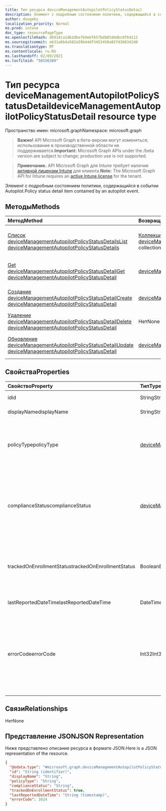 ```yaml
---
title: Тип ресурса deviceManagementAutopilotPolicyStatusDetail
description: Элемент с подробным состоянием политики, содержащийся в событии Autopilot.
author: dougeby
localization_priority: Normal
ms.prod: intune
doc_type: resourcePageType
ms.openlocfilehash: db914ca1d62dbe7b9ebf657bd885d4dbc0f64112
ms.sourcegitcommit: eb31a6b4a582a59b44df3453450a82fd366342d0
ms.translationtype: MT
ms.contentlocale: ru-RU
ms.lasthandoff: 02/09/2021
ms.locfileid: "50156380"
---
```

# <a name="devicemanagementautopilotpolicystatusdetail-resource-type"></a><span data-ttu-id="b0c4d-103">Тип ресурса deviceManagementAutopilotPolicyStatusDetail</span><span class="sxs-lookup"><span data-stu-id="b0c4d-103">deviceManagementAutopilotPolicyStatusDetail resource type</span></span>

<span data-ttu-id="b0c4d-104">Пространство имен: microsoft.graph</span><span class="sxs-lookup"><span data-stu-id="b0c4d-104">Namespace: microsoft.graph</span></span>

> <span data-ttu-id="b0c4d-105">**Важно!** API Microsoft Graph в бета-версии могут изменяться; использование в производственной области не поддерживается.</span><span class="sxs-lookup"><span data-stu-id="b0c4d-105">**Important:** Microsoft Graph APIs under the /beta version are subject to change; production use is not supported.</span></span>

> <span data-ttu-id="b0c4d-106">**Примечание.** API Microsoft Graph для Intune требует наличия [активной лицензии Intune](https://go.microsoft.com/fwlink/?linkid=839381) для клиента.</span><span class="sxs-lookup"><span data-stu-id="b0c4d-106">**Note:** The Microsoft Graph API for Intune requires an [active Intune license](https://go.microsoft.com/fwlink/?linkid=839381) for the tenant.</span></span>

<span data-ttu-id="b0c4d-107">Элемент с подробным состоянием политики, содержащийся в событии Autopilot.</span><span class="sxs-lookup"><span data-stu-id="b0c4d-107">Policy status detail item contained by an autopilot event.</span></span>

## <a name="methods"></a><span data-ttu-id="b0c4d-108">Методы</span><span class="sxs-lookup"><span data-stu-id="b0c4d-108">Methods</span></span>
|<span data-ttu-id="b0c4d-109">Метод</span><span class="sxs-lookup"><span data-stu-id="b0c4d-109">Method</span></span>|<span data-ttu-id="b0c4d-110">Возвращаемый тип</span><span class="sxs-lookup"><span data-stu-id="b0c4d-110">Return Type</span></span>|<span data-ttu-id="b0c4d-111">Описание</span><span class="sxs-lookup"><span data-stu-id="b0c4d-111">Description</span></span>|
|:---|:---|:---|
|[<span data-ttu-id="b0c4d-112">Список deviceManagementAutopilotPolicyStatusDetails</span><span class="sxs-lookup"><span data-stu-id="b0c4d-112">List deviceManagementAutopilotPolicyStatusDetails</span></span>](../api/intune-troubleshooting-devicemanagementautopilotpolicystatusdetail-list.md)|<span data-ttu-id="b0c4d-113">[Коллекция deviceManagementAutopilotPolicyStatusDetail](../resources/intune-troubleshooting-devicemanagementautopilotpolicystatusdetail.md)</span><span class="sxs-lookup"><span data-stu-id="b0c4d-113">[deviceManagementAutopilotPolicyStatusDetail](../resources/intune-troubleshooting-devicemanagementautopilotpolicystatusdetail.md) collection</span></span>|<span data-ttu-id="b0c4d-114">Список свойств и связей объектов [deviceManagementAutopilotPolicyStatusDetail.](../resources/intune-troubleshooting-devicemanagementautopilotpolicystatusdetail.md)</span><span class="sxs-lookup"><span data-stu-id="b0c4d-114">List properties and relationships of the [deviceManagementAutopilotPolicyStatusDetail](../resources/intune-troubleshooting-devicemanagementautopilotpolicystatusdetail.md) objects.</span></span>|
|[<span data-ttu-id="b0c4d-115">Get deviceManagementAutopilotPolicyStatusDetail</span><span class="sxs-lookup"><span data-stu-id="b0c4d-115">Get deviceManagementAutopilotPolicyStatusDetail</span></span>](../api/intune-troubleshooting-devicemanagementautopilotpolicystatusdetail-get.md)|[<span data-ttu-id="b0c4d-116">deviceManagementAutopilotPolicyStatusDetail</span><span class="sxs-lookup"><span data-stu-id="b0c4d-116">deviceManagementAutopilotPolicyStatusDetail</span></span>](../resources/intune-troubleshooting-devicemanagementautopilotpolicystatusdetail.md)|<span data-ttu-id="b0c4d-117">Чтение свойств и связей объекта [deviceManagementAutopilotPolicyStatusDetail.](../resources/intune-troubleshooting-devicemanagementautopilotpolicystatusdetail.md)</span><span class="sxs-lookup"><span data-stu-id="b0c4d-117">Read properties and relationships of the [deviceManagementAutopilotPolicyStatusDetail](../resources/intune-troubleshooting-devicemanagementautopilotpolicystatusdetail.md) object.</span></span>|
|[<span data-ttu-id="b0c4d-118">Создание deviceManagementAutopilotPolicyStatusDetail</span><span class="sxs-lookup"><span data-stu-id="b0c4d-118">Create deviceManagementAutopilotPolicyStatusDetail</span></span>](../api/intune-troubleshooting-devicemanagementautopilotpolicystatusdetail-create.md)|[<span data-ttu-id="b0c4d-119">deviceManagementAutopilotPolicyStatusDetail</span><span class="sxs-lookup"><span data-stu-id="b0c4d-119">deviceManagementAutopilotPolicyStatusDetail</span></span>](../resources/intune-troubleshooting-devicemanagementautopilotpolicystatusdetail.md)|<span data-ttu-id="b0c4d-120">Создание объекта [deviceManagementAutopilotPolicyStatusDetail.](../resources/intune-troubleshooting-devicemanagementautopilotpolicystatusdetail.md)</span><span class="sxs-lookup"><span data-stu-id="b0c4d-120">Create a new [deviceManagementAutopilotPolicyStatusDetail](../resources/intune-troubleshooting-devicemanagementautopilotpolicystatusdetail.md) object.</span></span>|
|[<span data-ttu-id="b0c4d-121">Удаление deviceManagementAutopilotPolicyStatusDetail</span><span class="sxs-lookup"><span data-stu-id="b0c4d-121">Delete deviceManagementAutopilotPolicyStatusDetail</span></span>](../api/intune-troubleshooting-devicemanagementautopilotpolicystatusdetail-delete.md)|<span data-ttu-id="b0c4d-122">Нет</span><span class="sxs-lookup"><span data-stu-id="b0c4d-122">None</span></span>|<span data-ttu-id="b0c4d-123">Удаляет [deviceManagementAutopilotPolicyStatusDetail.](../resources/intune-troubleshooting-devicemanagementautopilotpolicystatusdetail.md)</span><span class="sxs-lookup"><span data-stu-id="b0c4d-123">Deletes a [deviceManagementAutopilotPolicyStatusDetail](../resources/intune-troubleshooting-devicemanagementautopilotpolicystatusdetail.md).</span></span>|
|[<span data-ttu-id="b0c4d-124">Обновление deviceManagementAutopilotPolicyStatusDetail</span><span class="sxs-lookup"><span data-stu-id="b0c4d-124">Update deviceManagementAutopilotPolicyStatusDetail</span></span>](../api/intune-troubleshooting-devicemanagementautopilotpolicystatusdetail-update.md)|[<span data-ttu-id="b0c4d-125">deviceManagementAutopilotPolicyStatusDetail</span><span class="sxs-lookup"><span data-stu-id="b0c4d-125">deviceManagementAutopilotPolicyStatusDetail</span></span>](../resources/intune-troubleshooting-devicemanagementautopilotpolicystatusdetail.md)|<span data-ttu-id="b0c4d-126">Обновление свойств объекта [deviceManagementAutopilotPolicyStatusDetail.](../resources/intune-troubleshooting-devicemanagementautopilotpolicystatusdetail.md)</span><span class="sxs-lookup"><span data-stu-id="b0c4d-126">Update the properties of a [deviceManagementAutopilotPolicyStatusDetail](../resources/intune-troubleshooting-devicemanagementautopilotpolicystatusdetail.md) object.</span></span>|

## <a name="properties"></a><span data-ttu-id="b0c4d-127">Свойства</span><span class="sxs-lookup"><span data-stu-id="b0c4d-127">Properties</span></span>
|<span data-ttu-id="b0c4d-128">Свойство</span><span class="sxs-lookup"><span data-stu-id="b0c4d-128">Property</span></span>|<span data-ttu-id="b0c4d-129">Тип</span><span class="sxs-lookup"><span data-stu-id="b0c4d-129">Type</span></span>|<span data-ttu-id="b0c4d-130">Описание</span><span class="sxs-lookup"><span data-stu-id="b0c4d-130">Description</span></span>|
|:---|:---|:---|
|<span data-ttu-id="b0c4d-131">id</span><span class="sxs-lookup"><span data-stu-id="b0c4d-131">id</span></span>|<span data-ttu-id="b0c4d-132">String</span><span class="sxs-lookup"><span data-stu-id="b0c4d-132">String</span></span>|<span data-ttu-id="b0c4d-133">UUID объекта.</span><span class="sxs-lookup"><span data-stu-id="b0c4d-133">UUID for the object</span></span>|
|<span data-ttu-id="b0c4d-134">displayName</span><span class="sxs-lookup"><span data-stu-id="b0c4d-134">displayName</span></span>|<span data-ttu-id="b0c4d-135">String</span><span class="sxs-lookup"><span data-stu-id="b0c4d-135">String</span></span>|<span data-ttu-id="b0c4d-136">Удобное имя политики.</span><span class="sxs-lookup"><span data-stu-id="b0c4d-136">The friendly name of the policy.</span></span>|
|<span data-ttu-id="b0c4d-137">policyType</span><span class="sxs-lookup"><span data-stu-id="b0c4d-137">policyType</span></span>|[<span data-ttu-id="b0c4d-138">deviceManagementAutopilotPolicyType</span><span class="sxs-lookup"><span data-stu-id="b0c4d-138">deviceManagementAutopilotPolicyType</span></span>](../resources/intune-troubleshooting-devicemanagementautopilotpolicytype.md)|<span data-ttu-id="b0c4d-139">Тип политики.</span><span class="sxs-lookup"><span data-stu-id="b0c4d-139">The type of policy.</span></span> <span data-ttu-id="b0c4d-140">Возможные значения: `unknown`, `application`, `appModel`, `configurationPolicy`.</span><span class="sxs-lookup"><span data-stu-id="b0c4d-140">Possible values are: `unknown`, `application`, `appModel`, `configurationPolicy`.</span></span>|
|<span data-ttu-id="b0c4d-141">complianceStatus</span><span class="sxs-lookup"><span data-stu-id="b0c4d-141">complianceStatus</span></span>|[<span data-ttu-id="b0c4d-142">deviceManagementAutopilotPolicyComplianceStatus</span><span class="sxs-lookup"><span data-stu-id="b0c4d-142">deviceManagementAutopilotPolicyComplianceStatus</span></span>](../resources/intune-troubleshooting-devicemanagementautopilotpolicycompliancestatus.md)|<span data-ttu-id="b0c4d-143">Состояние соответствия политике.</span><span class="sxs-lookup"><span data-stu-id="b0c4d-143">The policy compliance status.</span></span> <span data-ttu-id="b0c4d-144">Возможные значения: `unknown`, `compliant`, `installed`, `notCompliant`, `notInstalled`, `error`.</span><span class="sxs-lookup"><span data-stu-id="b0c4d-144">Possible values are: `unknown`, `compliant`, `installed`, `notCompliant`, `notInstalled`, `error`.</span></span>|
|<span data-ttu-id="b0c4d-145">trackedOnEnrollmentStatus</span><span class="sxs-lookup"><span data-stu-id="b0c4d-145">trackedOnEnrollmentStatus</span></span>|<span data-ttu-id="b0c4d-146">Boolean</span><span class="sxs-lookup"><span data-stu-id="b0c4d-146">Boolean</span></span>|<span data-ttu-id="b0c4d-147">Указывает, отслеживался ли этот выпуск в рамках сеанса синхронизации регистрации при загрузке Autopilot</span><span class="sxs-lookup"><span data-stu-id="b0c4d-147">Indicates if this prolicy was tracked as part of the autopilot bootstrap enrollment sync session</span></span>|
|<span data-ttu-id="b0c4d-148">lastReportedDateTime</span><span class="sxs-lookup"><span data-stu-id="b0c4d-148">lastReportedDateTime</span></span>|<span data-ttu-id="b0c4d-149">DateTimeOffset</span><span class="sxs-lookup"><span data-stu-id="b0c4d-149">DateTimeOffset</span></span>|<span data-ttu-id="b0c4d-150">Timestamp of the reported policy status</span><span class="sxs-lookup"><span data-stu-id="b0c4d-150">Timestamp of the reported policy status</span></span>|
|<span data-ttu-id="b0c4d-151">errorCode</span><span class="sxs-lookup"><span data-stu-id="b0c4d-151">errorCode</span></span>|<span data-ttu-id="b0c4d-152">Int32</span><span class="sxs-lookup"><span data-stu-id="b0c4d-152">Int32</span></span>|<span data-ttu-id="b0c4d-153">Errorode, связанный с состоянием соответствия или выполнения политики.</span><span class="sxs-lookup"><span data-stu-id="b0c4d-153">The errorode associated with the compliance or enforcement status of the policy.</span></span> <span data-ttu-id="b0c4d-154">Код ошибки для состояния принудения имеет приоритет, если он существует.</span><span class="sxs-lookup"><span data-stu-id="b0c4d-154">Error code for enforcement status takes precedence if it exists.</span></span>|

## <a name="relationships"></a><span data-ttu-id="b0c4d-155">Связи</span><span class="sxs-lookup"><span data-stu-id="b0c4d-155">Relationships</span></span>
<span data-ttu-id="b0c4d-156">Нет</span><span class="sxs-lookup"><span data-stu-id="b0c4d-156">None</span></span>

## <a name="json-representation"></a><span data-ttu-id="b0c4d-157">Представление JSON</span><span class="sxs-lookup"><span data-stu-id="b0c4d-157">JSON Representation</span></span>
<span data-ttu-id="b0c4d-158">Ниже представлено описание ресурса в формате JSON.</span><span class="sxs-lookup"><span data-stu-id="b0c4d-158">Here is a JSON representation of the resource.</span></span>
<!-- {
  "blockType": "resource",
  "keyProperty": "id",
  "@odata.type": "microsoft.graph.deviceManagementAutopilotPolicyStatusDetail"
}
-->
``` json
{
  "@odata.type": "#microsoft.graph.deviceManagementAutopilotPolicyStatusDetail",
  "id": "String (identifier)",
  "displayName": "String",
  "policyType": "String",
  "complianceStatus": "String",
  "trackedOnEnrollmentStatus": true,
  "lastReportedDateTime": "String (timestamp)",
  "errorCode": 1024
}
```




